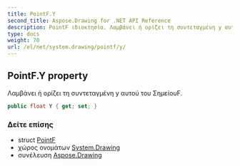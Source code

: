 ```yaml
---
title: PointF.Y
second_title: Aspose.Drawing for .NET API Reference
description: PointF ιδιοκτησία. Λαμβάνει ή ορίζει τη συντεταγμένη y αυτού του ΣημείουF.
type: docs
weight: 70
url: /el/net/system.drawing/pointf/y/
---
```

## PointF.Y property

Λαμβάνει ή ορίζει τη συντεταγμένη y αυτού του ΣημείουF.

```csharp
public float Y { get; set; }
```

### Δείτε επίσης

* struct [PointF](../)
* χώρος ονομάτων [System.Drawing](../../pointf/)
* συνέλευση [Aspose.Drawing](../../../)


